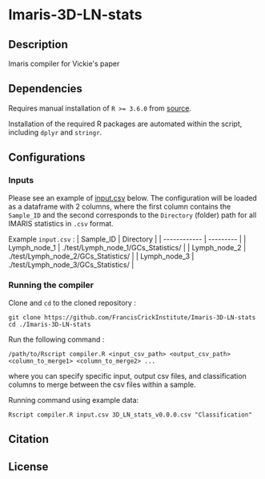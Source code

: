 # Imaris-3D-LN-stats

## Description

Imaris compiler for Vickie's paper

## Dependencies  

Requires manual installation of `R >= 3.6.0` from [source](https://cran.r-project.org/).  
  
Installation of the required R packages are automated within the script, including `dplyr` and `stringr`.

## Configurations  
  
### Inputs  

Please see an example of [input.csv](input.csv) below. The configuration will be loaded as a dataframe with 2 columns, where the first column contains the `Sample_ID` and the second corresponds to the `Directory` (folder) path for all IMARIS statistics in `.csv` format.  
  
Example `input.csv` :
| Sample_ID    | Directory |
| ------------ | --------- |
| Lymph_node_1 | ./test/Lymph_node_1/GCs_Statistics/ |
| Lymph_node_2 | ./test/Lymph_node_2/GCs_Statistics/ |
| Lymph_node_3 | ./test/Lymph_node_3/GCs_Statistics/ |

### Running the compiler

Clone and `cd` to the cloned repository :
```
git clone https://github.com/FrancisCrickInstitute/Imaris-3D-LN-stats
cd ./Imaris-3D-LN-stats
```

Run the following command :

```
/path/to/Rscript compiler.R <input_csv_path> <output_csv_path> <column_to_merge1> <column_to_merge2> ...
```
where you can specify specific input, output csv files, and classification columns to merge between the csv files within a sample.

Running command using example data: 

```
Rscript compiler.R input.csv 3D_LN_stats_v0.0.0.csv "Classification" 
```


## Citation



## License
